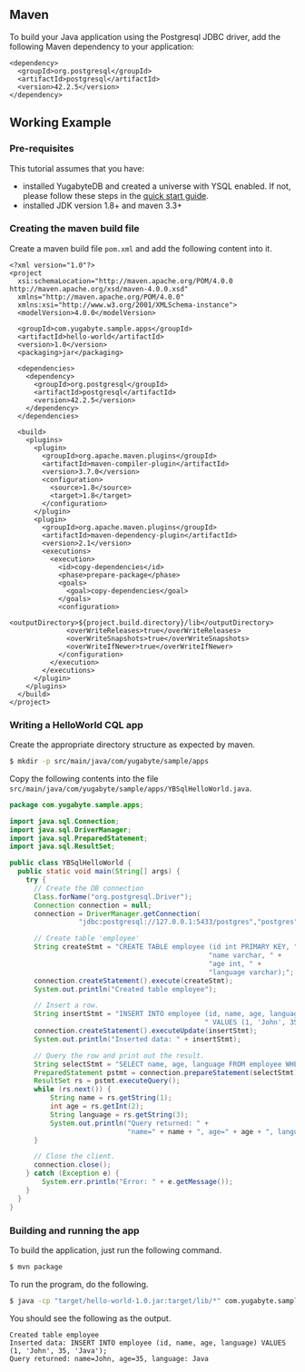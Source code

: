 
## Maven

To build your Java application using the Postgresql JDBC driver, add the following Maven dependency to your application:

```mvn
<dependency>
  <groupId>org.postgresql</groupId>
  <artifactId>postgresql</artifactId>
  <version>42.2.5</version>
</dependency>
```


## Working Example

### Pre-requisites

This tutorial assumes that you have:

- installed YugabyteDB and created a universe with YSQL enabled. If not, please follow these steps in the [quick start guide](../../../quick-start/test-ysql/).
- installed JDK version 1.8+ and maven 3.3+


### Creating the maven build file

Create a maven build file `pom.xml` and add the following content into it.

```mvn
<?xml version="1.0"?>
<project
  xsi:schemaLocation="http://maven.apache.org/POM/4.0.0 http://maven.apache.org/xsd/maven-4.0.0.xsd"
  xmlns="http://maven.apache.org/POM/4.0.0"
  xmlns:xsi="http://www.w3.org/2001/XMLSchema-instance">
  <modelVersion>4.0.0</modelVersion>

  <groupId>com.yugabyte.sample.apps</groupId>
  <artifactId>hello-world</artifactId>
  <version>1.0</version>
  <packaging>jar</packaging>

  <dependencies>
    <dependency>
      <groupId>org.postgresql</groupId>
      <artifactId>postgresql</artifactId>
      <version>42.2.5</version>
    </dependency>
  </dependencies>

  <build>
    <plugins>
      <plugin>
        <groupId>org.apache.maven.plugins</groupId>
        <artifactId>maven-compiler-plugin</artifactId>
        <version>3.7.0</version>
        <configuration>
          <source>1.8</source>
          <target>1.8</target>
        </configuration>
      </plugin>
      <plugin>
        <groupId>org.apache.maven.plugins</groupId>
        <artifactId>maven-dependency-plugin</artifactId>
        <version>2.1</version>
        <executions>
          <execution>
            <id>copy-dependencies</id>
            <phase>prepare-package</phase>
            <goals>
              <goal>copy-dependencies</goal>
            </goals>
            <configuration>
              <outputDirectory>${project.build.directory}/lib</outputDirectory>
              <overWriteReleases>true</overWriteReleases>
              <overWriteSnapshots>true</overWriteSnapshots>
              <overWriteIfNewer>true</overWriteIfNewer>
            </configuration>
          </execution>
        </executions>
      </plugin>
    </plugins>
  </build>
</project>
```

### Writing a HelloWorld CQL app

Create the appropriate directory structure as expected by maven.

```sh
$ mkdir -p src/main/java/com/yugabyte/sample/apps
```

Copy the following contents into the file `src/main/java/com/yugabyte/sample/apps/YBSqlHelloWorld.java`.

```java
package com.yugabyte.sample.apps;

import java.sql.Connection;
import java.sql.DriverManager;
import java.sql.PreparedStatement;
import java.sql.ResultSet;

public class YBSqlHelloWorld {
  public static void main(String[] args) {
    try {
      // Create the DB connection                                                                                
      Class.forName("org.postgresql.Driver");
      Connection connection = null;
      connection = DriverManager.getConnection(
                 "jdbc:postgresql://127.0.0.1:5433/postgres","postgres", "postgres");

      // Create table 'employee'                                                                                 
      String createStmt = "CREATE TABLE employee (id int PRIMARY KEY, " +
                                                 "name varchar, " +
                                                 "age int, " +
                                                 "language varchar);";
      connection.createStatement().execute(createStmt);
      System.out.println("Created table employee");

      // Insert a row.                                                                                           
      String insertStmt = "INSERT INTO employee (id, name, age, language)" +
                                                " VALUES (1, 'John', 35, 'Java');";
      connection.createStatement().executeUpdate(insertStmt);
      System.out.println("Inserted data: " + insertStmt);

      // Query the row and print out the result.                                                                 
      String selectStmt = "SELECT name, age, language FROM employee WHERE id = 1;";
      PreparedStatement pstmt = connection.prepareStatement(selectStmt);
      ResultSet rs = pstmt.executeQuery();
      while (rs.next()) {
          String name = rs.getString(1);
          int age = rs.getInt(2);
          String language = rs.getString(3);
          System.out.println("Query returned: " +
                             "name=" + name + ", age=" + age + ", language: " + language);
      }

      // Close the client.                                                                                       
      connection.close();
    } catch (Exception e) {
        System.err.println("Error: " + e.getMessage());
    }
  }
}
```


### Building and running the app

To build the application, just run the following command.

```sh
$ mvn package
```

To run the program, do the following.

```sh
$ java -cp "target/hello-world-1.0.jar:target/lib/*" com.yugabyte.sample.apps.YBSqlHelloWorld
```

You should see the following as the output.

```
Created table employee
Inserted data: INSERT INTO employee (id, name, age, language) VALUES (1, 'John', 35, 'Java');
Query returned: name=John, age=35, language: Java
```
